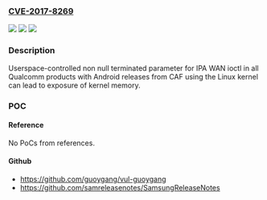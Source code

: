 ### [CVE-2017-8269](https://cve.mitre.org/cgi-bin/cvename.cgi?name=CVE-2017-8269)
![](https://img.shields.io/static/v1?label=Product&message=All%20Qualcomm%20products&color=blue)
![](https://img.shields.io/static/v1?label=Version&message=n%2Fa&color=blue)
![](https://img.shields.io/static/v1?label=Vulnerability&message=Information%20exposure%20in%20IPA%20driver&color=brighgreen)

### Description

Userspace-controlled non null terminated parameter for IPA WAN ioctl in all Qualcomm products with Android releases from CAF using the Linux kernel can lead to exposure of kernel memory.

### POC

#### Reference
No PoCs from references.

#### Github
- https://github.com/guoygang/vul-guoygang
- https://github.com/samreleasenotes/SamsungReleaseNotes

